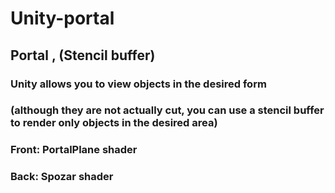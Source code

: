 # Unity-portal
## Portal , (Stencil buffer)

### Unity allows you to view objects in the desired form 
### (although they are not actually cut, you can use a stencil buffer to render only objects in the desired area)

### Front: PortalPlane shader
### Back: Spozar shader

